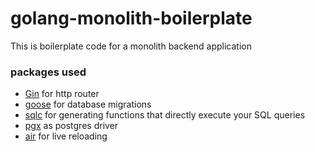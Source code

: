 # golang-monolith-boilerplate

This is boilerplate code for a monolith backend application

### packages used
- [Gin](https://gin-gonic.com/) for http router
- [goose](https://github.com/pressly/goose) for database migrations
- [sqlc](https://sqlc.dev/) for generating functions that directly execute your SQL queries
- [pgx](https://pkg.go.dev/github.com/jackc/pgx/v5) as postgres driver
- [air](https://github.com/air-verse/air) for live reloading